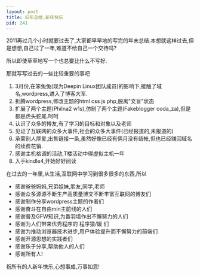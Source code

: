 ```yaml
---
layout: post
title: 旧年总结,新年快乐
pid: 241
---
```

2011再过几个小时就要过去了,大家都早早地的写完的年末总结.本想就这样过去,但是想想,自己过了一年,难道不给自己一个交待吗?

所以即使草草地写一个也总要比什么不写好.

那就写写过去的一些比较重要的事吧

1. 3月份,在笨兔兔(现为Deepin Linux团队成员)的影响下,接触了域名,wordpress,进入了博客大军.
2. 折腾wordpress,修改主题的html css js php,脱离"文盲"状态
3. 扩展了两个主题(Philna2 w1s),仿制了两个主题(Fakeblogger coda_za),但是都是虎头蛇尾.呵呵
4. 认识了众多的博友,有了学习的目标和对象以及老师
5. 见证了互联网的众多大事件,社会的众多大事件(已经报道的,未报道的)
6. 承蒙别人厚爱,出售链接一条,虽然好像已经有俩月没有结帐,但也已经赚回域名的续费花销.
7. 感谢主机格调的活动,T楼活动中得虚拟主机一年
8. 入手kindle4,开始好好阅读

在过去的一年里,从生活,互联网中学习到很多很多的东西,所以

- 感谢爸爸妈妈,兄弟姐妹,朋友,同学,老师
- 感谢众多源源不断生产高质量博文不断丰富互联网的博友们
- 感谢制作分享wordpress主题的作者们
- 感谢奋斗在自由mín主前线的人们
- 感谢普及GFW知识,为番羽墙作出不懈努力的人们
- 感谢为人们带来优秀程序的 程序猿/媛 们
- 感谢为推动浏览器技术进步,用户体验提升而不懈努力的前端们
- 感谢开源思想的实践者们
- 感谢乐于分享,帮助他人的人们
- 感谢所有人!</blockquote>

祝所有的人新年快乐,心想事成,万事如意!
